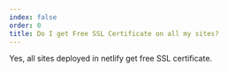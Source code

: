 ```yaml
---
index: false
order: 0
title: Do I get Free SSL Certificate on all my sites?
---
```

Yes, all sites deployed in netlify get free SSL certificate.
